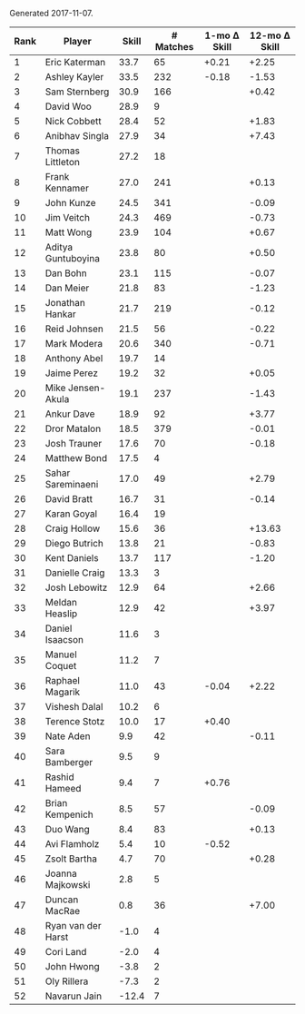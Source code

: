Generated 2017-11-07.

| Rank | Player             | Skill | # Matches | 1-mo Δ Skill | 12-mo Δ Skill |
|------|--------------------|-------|-----------|--------------|---------------|
|    1 | Eric Katerman      |  33.7 |        65 |        +0.21 |         +2.25 |
|    2 | Ashley Kayler      |  33.5 |       232 |        -0.18 |         -1.53 |
|    3 | Sam Sternberg      |  30.9 |       166 |              |         +0.42 |
|    4 | David Woo          |  28.9 |         9 |              |               |
|    5 | Nick Cobbett       |  28.4 |        52 |              |         +1.83 |
|    6 | Anibhav Singla     |  27.9 |        34 |              |         +7.43 |
|    7 | Thomas Littleton   |  27.2 |        18 |              |               |
|    8 | Frank Kennamer     |  27.0 |       241 |              |         +0.13 |
|    9 | John Kunze         |  24.5 |       341 |              |         -0.09 |
|   10 | Jim Veitch         |  24.3 |       469 |              |         -0.73 |
|   11 | Matt Wong          |  23.9 |       104 |              |         +0.67 |
|   12 | Aditya Guntuboyina |  23.8 |        80 |              |         +0.50 |
|   13 | Dan Bohn           |  23.1 |       115 |              |         -0.07 |
|   14 | Dan Meier          |  21.8 |        83 |              |         -1.23 |
|   15 | Jonathan Hankar    |  21.7 |       219 |              |         -0.12 |
|   16 | Reid Johnsen       |  21.5 |        56 |              |         -0.22 |
|   17 | Mark Modera        |  20.6 |       340 |              |         -0.71 |
|   18 | Anthony Abel       |  19.7 |        14 |              |               |
|   19 | Jaime Perez        |  19.2 |        32 |              |         +0.05 |
|   20 | Mike Jensen-Akula  |  19.1 |       237 |              |         -1.43 |
|   21 | Ankur Dave         |  18.9 |        92 |              |         +3.77 |
|   22 | Dror Matalon       |  18.5 |       379 |              |         -0.01 |
|   23 | Josh Trauner       |  17.6 |        70 |              |         -0.18 |
|   24 | Matthew Bond       |  17.5 |         4 |              |               |
|   25 | Sahar Sareminaeni  |  17.0 |        49 |              |         +2.79 |
|   26 | David Bratt        |  16.7 |        31 |              |         -0.14 |
|   27 | Karan Goyal        |  16.4 |        19 |              |               |
|   28 | Craig Hollow       |  15.6 |        36 |              |        +13.63 |
|   29 | Diego Butrich      |  13.8 |        21 |              |         -0.83 |
|   30 | Kent Daniels       |  13.7 |       117 |              |         -1.20 |
|   31 | Danielle Craig     |  13.3 |         3 |              |               |
|   32 | Josh Lebowitz      |  12.9 |        64 |              |         +2.66 |
|   33 | Meldan Heaslip     |  12.9 |        42 |              |         +3.97 |
|   34 | Daniel Isaacson    |  11.6 |         3 |              |               |
|   35 | Manuel Coquet      |  11.2 |         7 |              |               |
|   36 | Raphael Magarik    |  11.0 |        43 |        -0.04 |         +2.22 |
|   37 | Vishesh Dalal      |  10.2 |         6 |              |               |
|   38 | Terence Stotz      |  10.0 |        17 |        +0.40 |               |
|   39 | Nate Aden          |   9.9 |        42 |              |         -0.11 |
|   40 | Sara Bamberger     |   9.5 |         9 |              |               |
|   41 | Rashid Hameed      |   9.4 |         7 |        +0.76 |               |
|   42 | Brian Kempenich    |   8.5 |        57 |              |         -0.09 |
|   43 | Duo Wang           |   8.4 |        83 |              |         +0.13 |
|   44 | Avi Flamholz       |   5.4 |        10 |        -0.52 |               |
|   45 | Zsolt Bartha       |   4.7 |        70 |              |         +0.28 |
|   46 | Joanna Majkowski   |   2.8 |         5 |              |               |
|   47 | Duncan MacRae      |   0.8 |        36 |              |         +7.00 |
|   48 | Ryan van der Harst |  -1.0 |         4 |              |               |
|   49 | Cori Land          |  -2.0 |         4 |              |               |
|   50 | John Hwong         |  -3.8 |         2 |              |               |
|   51 | Oly Rillera        |  -7.3 |         2 |              |               |
|   52 | Navarun Jain       | -12.4 |         7 |              |               |